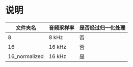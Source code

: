 # 说明

| 文件夹名       | 音频采样率 | 是否经过归一化处理 |
|----------------|------------|--------------------|
| 8         | 8 kHz     | 否                 |
| 16      | 16 kHz     | 否                 |
| 16_normalized | 16 kHz | 是               |
  
